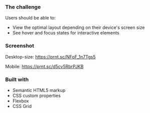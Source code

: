 ### The challenge

Users should be able to:

- View the optimal layout depending on their device's screen size
- See hover and focus states for interactive elements

### Screenshot

Desktop-size:
https://prnt.sc/NFoF_1n7Tgs5

Mobile:
https://prnt.sc/d5cv5RbrPJKB

### Built with

- Semantic HTML5 markup
- CSS custom properties
- Flexbox
- CSS Grid
